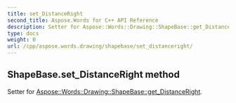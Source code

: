 ```yaml
---
title: set_DistanceRight
second_title: Aspose.Words for C++ API Reference
description: Setter for Aspose::Words::Drawing::ShapeBase::get_DistanceRight. 
type: docs
weight: 0
url: /cpp/aspose.words.drawing/shapebase/set_distanceright/
---
```

## ShapeBase.set_DistanceRight method


Setter for [Aspose::Words::Drawing::ShapeBase::get_DistanceRight](./get_distanceright/).

